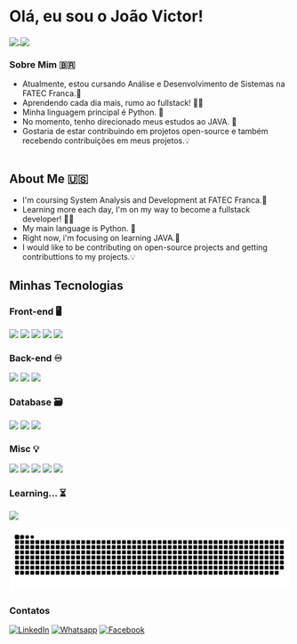 # Olá, eu sou o João Victor!

<a href="https://github.com/anuraghazra/github-readme-stats">
  <img height=200 align="center" src="https://github-readme-stats.vercel.app/api?username=JoaoVictorCRP&theme=tokyonight" />
</a>
<a href="https://github.com/anuraghazra/convoychat">
  <img height=200 align="center" src="https://github-readme-stats.vercel.app/api/top-langs?username=JoaoVictorCRP&layout=donut&langs_count=5&size_weight=0.5&count_weight=0.5&exclude_repo=estrutura-de-dados-alexandre&hide=CMake,C%2B%2B,HTML,CSS&theme=tokyonight" />
</a>


### Sobre Mim 🇧🇷
- Atualmente, estou cursando Análise e Desenvolvimento de Sistemas na FATEC Franca.📗
- Aprendendo cada dia mais, rumo ao fullstack! 👨‍💻
- Minha linguagem principal é Python. 🐍
- No momento, tenho direcionado meus estudos ao JAVA. 📌
- Gostaria de estar contribuindo em projetos open-source e também recebendo contribuições em meus projetos.💡
<br><br>

## About Me 🇺🇸
- I'm coursing System Analysis and Development at FATEC Franca.📗
- Learning more each day, I'm on my way to become a fullstack developer! 👨‍💻
- My main language is Python. 🐍
- Right now, i'm focusing on learning JAVA.📌
- I would like to be contributing on open-source projects and getting contributtions to my projects.💡
<div>
  
## Minhas Tecnologias

  ### Front-end 🖥️
  <img style="height:35px" src="https://cdn.jsdelivr.net/gh/devicons/devicon@latest/icons/html5/html5-original.svg" />
  <img style="height:35px" src="https://cdn.jsdelivr.net/gh/devicons/devicon@latest/icons/css3/css3-original.svg" />
  <img style="height:35px" src="https://cdn.jsdelivr.net/gh/devicons/devicon@latest/icons/javascript/javascript-original.svg" />
  <img style="height:35px" src="https://cdn.jsdelivr.net/gh/devicons/devicon@latest/icons/bootstrap/bootstrap-original.svg" />
 <img style="height:35px" src="https://cdn.jsdelivr.net/gh/devicons/devicon@latest/icons/tailwindcss/tailwindcss-original.svg" />




  ### Back-end ♾️
  <img style="height:35px" src="https://cdn.jsdelivr.net/gh/devicons/devicon@latest/icons/python/python-original.svg" />
  <img style="height:35px" src="https://cdn.jsdelivr.net/gh/devicons/devicon@latest/icons/nodejs/nodejs-original.svg" />
  <img style="height:35px" src="https://cdn.jsdelivr.net/gh/devicons/devicon@latest/icons/java/java-original-wordmark.svg" />

  ### Database 🗃️
  <img style="height:35px" src="https://cdn.jsdelivr.net/gh/devicons/devicon@latest/icons/mysql/mysql-original-wordmark.svg" />
  <img style="height:35px" src="https://cdn.jsdelivr.net/gh/devicons/devicon@latest/icons/postgresql/postgresql-original.svg" />
  <img style="height:35px" src="https://cdn.jsdelivr.net/gh/devicons/devicon@latest/icons/mongodb/mongodb-original.svg" />


  ### Misc 💡
  <img style="height:35px" src="https://cdn.jsdelivr.net/gh/devicons/devicon@latest/icons/git/git-original.svg" />
  <img style="height:35px" src="https://cdn.jsdelivr.net/gh/devicons/devicon@latest/icons/github/github-original.svg" />
  <img style="height:35px" src="https://cdn.jsdelivr.net/gh/devicons/devicon@latest/icons/linux/linux-original.svg" />
  <img style="height:35px" src="https://cdn.jsdelivr.net/gh/devicons/devicon@latest/icons/figma/figma-original.svg" />
  <img style="height:35px" src="https://cdn.jsdelivr.net/gh/devicons/devicon@latest/icons/docker/docker-original.svg" />


### Learning... ⏳
<img style="height:35px" src="https://cdn.jsdelivr.net/gh/devicons/devicon@latest/icons/react/react-original.svg" />

</div>

![Snake Animation](https://raw.githubusercontent.com/Platane/snk/output/github-contribution-grid-snake.svg)

### Contatos
[![LinkedIn](https://img.shields.io/badge/Linkedin-Blue?style=flat&logo=linkedin&logoColor=3182cc&color=ffffff)](https://www.linkedin.com/in/jo%C3%A3o-victor-carrijo-pereira-651074266/)
[![Whatsapp](https://img.shields.io/badge/Whatsapp-green?style=flat&logo=whatsapp&logoColor=ffffff&color=50c41d)](https://api.whatsapp.com/send/?phone=55016991110426&text&type=phone_number&app_absent=0)
[![Facebook](https://img.shields.io/badge/Facebook-blue?style=flat&logo=facebook&logoColor=ffffff&color=3182cc)](https://www.facebook.com/joaovictor.carrijo.3/)
